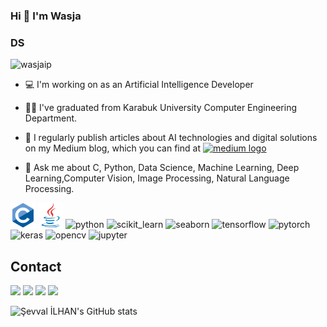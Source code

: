 ### Hi 👋 I'm Wasja
### DS

<p align="left"> <img src="https://komarev.com/ghpvc/?username=wasjaip" alt="wasjaip" /> </p>

- 💻 I'm working on as an Artificial Intelligence Developer

- 👨‍💻 I've graduated from Karabuk University Computer Engineering Department.
- 📝 I regularly publish articles about AI technologies and digital solutions on my Medium blog, which you can find at   <a href="https://medium.com/@ilhnsevval"><img src="https://raw.githubusercontent.com/maurodesouza/profile-readme-generator/master/src/assets/icons/social/medium/default.svg" width="32" height="20" alt="medium logo"  /></a> 

- 💬 Ask me about C, Python, Data Science, Machine Learning, Deep Learning,Computer Vision, Image Processing, Natural Language Processing.

<p align="left">
   <img src="https://raw.githubusercontent.com/devicons/devicon/master/icons/c/c-original.svg" alt="c" width="40" height="40"/> </a>
   <img src="https://raw.githubusercontent.com/devicons/devicon/master/icons/java/java-original.svg" alt="java" width="40" height="40"/>
   <img src="https://icongr.am/devicon/python-original.svg?size=128&color=currentColor" alt="python" width="40" height="40"/>
   <img src="https://upload.wikimedia.org/wikipedia/commons/0/05/Scikit_learn_logo_small.svg" alt="scikit_learn" width="40" height="40"/> 
   <img src="https://seaborn.pydata.org/_images/logo-mark-lightbg.svg" alt="seaborn" width="40" height="40"/>
   <img src="https://www.vectorlogo.zone/logos/tensorflow/tensorflow-icon.svg" alt="tensorflow" width="40" height="40"/>
   <img src="https://www.vectorlogo.zone/logos/pytorch/pytorch-icon.svg" alt="pytorch" width="40" height="40"/>
   <img src="https://upload.wikimedia.org/wikipedia/commons/a/ae/Keras_logo.svg" alt="keras" width="40" height="40"/>
   <img src="https://www.vectorlogo.zone/logos/opencv/opencv-icon.svg" alt="opencv" width="40" height="40"/>
   <img src="https://www.vectorlogo.zone/logos/jupyter/jupyter-icon.svg" alt="jupyter" width="40" height="40"/>

   
</p>

##  Contact
[![](https://img.shields.io/badge/kaggle-%2312100E.svg?&style=for-the-badge&logo=kaggle&logoColor=white)](https://www.kaggle.com/ilhansevval)
[![](https://img.shields.io/badge/linkedin-%2312100E.svg?&style=for-the-badge&logo=linkedin&logoColor=white)](https://www.linkedin.com/in/ilhansevval/)
[![](https://img.shields.io/badge/-Gmail-%2312100E.svg?&style=for-the-badge&logo=Gmail&logoColor=white&link=mailto:ilhnsevval@gmail.com)](mailto:ilhnsevval@gmail.com)
[![](https://img.shields.io/badge/Medium-%2312100E.svg?&style=for-the-badge&logo=medium&logoColor=white)](https://medium.com/@ilhnsevval)

![Şevval İLHAN's GitHub stats](https://github-readme-stats.vercel.app/api?username=ilhansevval&theme=nightowl&show_icons=true)
